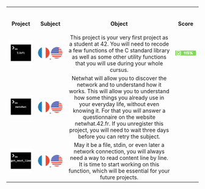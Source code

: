 <table>
<tr>
  
<th align="center">
<img width="220.5">
<p>Project</p>
</th>
  
<th align="center">
<img width="220.5">
<p>Subject</p>
</th>
  
<th align="center">
<img width="220.5">
<p>Object</p>
</th>
  
<th align="center">
<img width="220.5">
<p>Score</p>
</th>
</tr>
  
<tr>
<td align="center"> <a href="https://github.com/romanbtt/42_cursus/tree/main/libft"> <img src="Images/libft.png"><a/> </td>
<td align="center"> <a href="https://raw.githubusercontent.com/romanbtt/42_cursus/main/PDFs/libft-fr.pdf"> <img width=30px src="Images/fr.png"> <a/><a href="https://raw.githubusercontent.com/romanbtt/42_cursus/main/PDFs/libft-en.pdf"><img width=30px src="Images/us.png"><a/> </td>
<td align="center">This project is your very first project as a student at 42. You will need to recode a few functions of the C standard library as well as some other utility functions that you will use during your whole cursus. </td>
<td align="center"> <a href=#><img src="Images/115score.png"> <a/></td>
</tr>

<tr>
<td align="center"> <a href=#><img src="Images/netwhat.png"><a/></td>
<td align="center"> <a href="https://github.com/romanbtt/42_cursus/blob/main/PDFs/netwhat-fr.pdf"><img width=30px src="Images/fr.png"> <a/><a href="https://github.com/romanbtt/42_cursus/blob/main/PDFs/netwhat-en.pdf"><img width=30px src="Images/us.png"><a/> </td>
<td align="center">Netwhat will allow you to discover the network and to understand how it works. This will allow you to understand how some things you already use in your everyday life, without even knowing it. For that you will answer a questionnaire on the website netwhat.42.fr. If you unregister this project, you will need to wait three days before you can retry the subject. </td>
<td align="center"> </td>
</tr>

<td align="center"> <a href=#><img src="Images/get_next_line.png"><a/></td>
<td align="center"> <a href="https://github.com/romanbtt/42_cursus/blob/main/PDFs/get_next_line-fr.pdf"><img width=30px src="Images/fr.png"> <a/><a href="https://github.com/romanbtt/42_cursus/blob/main/PDFs/get_next_line-en.pdf"><img width=30px src="Images/us.png"><a/> </td>
<td align="center">May it be a file, stdin, or even later a network connection, you will always need a way to read content line by line. It is time to start working on this function, which will be essential for your future projects. </td>
<td align="center"> </td>

</table>
